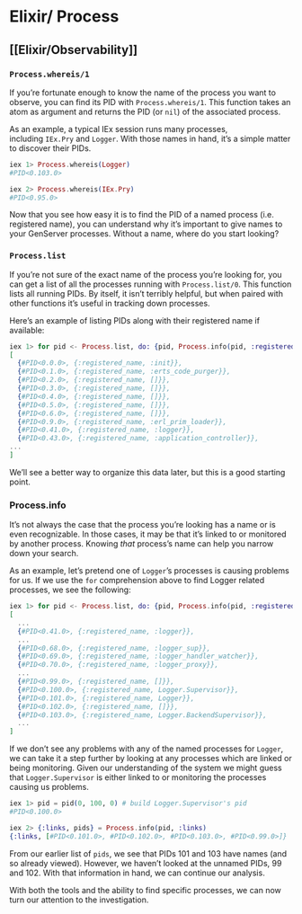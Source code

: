 # Elixir/ Process

## [[Elixir/Observability]]

### `Process.whereis/1`

If you’re fortunate enough to know the name of the process you want to observe, you can find its PID with `Process.whereis/1`. This function takes an atom as argument and returns the PID (or `nil`) of the associated process.

As an example, a typical IEx session runs many processes, including `IEx.Pry` and `Logger`. With those names in hand, it’s a simple matter to discover their PIDs.

```elixir
iex 1> Process.whereis(Logger)
#PID<0.103.0>

iex 2> Process.whereis(IEx.Pry)
#PID<0.95.0>
```

Now that you see how easy it is to find the PID of a named process (i.e. registered name), you can understand why it’s important to give names to your GenServer processes. Without a name, where do you start looking?

### `Process.list`

If you’re not sure of the exact name of the process you’re looking for, you can get a list of all the processes running with `Process.list/0`. This function lists all running PIDs. By itself, it isn’t terribly helpful, but when paired with other functions it’s useful in tracking down processes.

Here’s an example of listing PIDs along with their registered name if available:

```elixir
iex 1> for pid <- Process.list, do: {pid, Process.info(pid, :registered_name)}
[
  {#PID<0.0.0>, {:registered_name, :init}},
  {#PID<0.1.0>, {:registered_name, :erts_code_purger}},
  {#PID<0.2.0>, {:registered_name, []}},
  {#PID<0.3.0>, {:registered_name, []}},
  {#PID<0.4.0>, {:registered_name, []}},
  {#PID<0.5.0>, {:registered_name, []}},
  {#PID<0.6.0>, {:registered_name, []}},
  {#PID<0.9.0>, {:registered_name, :erl_prim_loader}},
  {#PID<0.41.0>, {:registered_name, :logger}},
  {#PID<0.43.0>, {:registered_name, :application_controller}},
...
]
```

We’ll see a better way to organize this data later, but this is a good starting point.

### Process.info

It’s not always the case that the process you’re looking has a name or is even recognizable. In those cases, it may be that it’s linked to or monitored by another process. Knowing _that_ process’s name can help you narrow down your search.

As an example, let’s pretend one of `Logger`’s processes is causing problems for us. If we use the `for` comprehension above to find Logger related processes, we see the following:

```elixir
iex 1> for pid <- Process.list, do: {pid, Process.info(pid, :registered_name)}
[
  ...
  {#PID<0.41.0>, {:registered_name, :logger}},
  ...
  {#PID<0.68.0>, {:registered_name, :logger_sup}},
  {#PID<0.69.0>, {:registered_name, :logger_handler_watcher}},
  {#PID<0.70.0>, {:registered_name, :logger_proxy}},
  ...
  {#PID<0.99.0>, {:registered_name, []}},
  {#PID<0.100.0>, {:registered_name, Logger.Supervisor}},
  {#PID<0.101.0>, {:registered_name, Logger}},
  {#PID<0.102.0>, {:registered_name, []}},
  {#PID<0.103.0>, {:registered_name, Logger.BackendSupervisor}},
  ...
]
```

If we don’t see any problems with any of the named processes for `Logger`, we can take it a step further by looking at any processes which are linked or being monitoring. Given our understanding of the system we might guess that `Logger.Supervisor` is either linked to or monitoring the processes causing us problems.

```elixir
iex 1> pid = pid(0, 100, 0) # build Logger.Supervisor's pid
#PID<0.100.0>

iex 2> {:links, pids} = Process.info(pid, :links)
{:links, [#PID<0.101.0>, #PID<0.102.0>, #PID<0.103.0>, #PID<0.99.0>]}
```

From our earlier list of `pids`, we see that PIDs 101 and 103 have names (and so already viewed). However, we haven’t looked at the unnamed PIDs, 99 and 102. With that information in hand, we can continue our analysis.

With both the tools and the ability to find specific processes, we can now turn our attention to the investigation.
